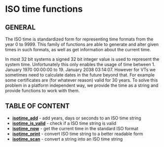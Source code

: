 # ISO time functions

## GENERAL

The ISO time is standardized form for representing time formats from the year 0 to 9999. This family of functions are able to generate and alter given times in such formats, as well as get information about the current time.

In most 32 bit systems a signed 32 bit integer value is used to represent the system time. Unfortunately this only enables the usage of time between 1. January 1970 00:00:00 to 19. January 2038 03:14:07. However for VTs we sometimes need to calculate dates in the future beyond that. For example some certificates are (for whatever reason) valid for 30 years. To solve this problem in a platform independent way, we provide the time as a string and provide functions to work with them.

## TABLE OF CONTENT

- **[isotime_add](isotime_add.md)** - add years, days or seconds to an ISO time string
- **[isotime_is_valid](isotime_is_valid.md)** - check if a ISO time string is valid
- **[isotime_now](isotime_now.md)** - get the current time in the standard ISO format
- **[isotime_print](isotime_print.md)** - convert ISO time string to a better readable form
- **[isotime_scan](isotime_scan.md)** - convert a string into an ISO time string
